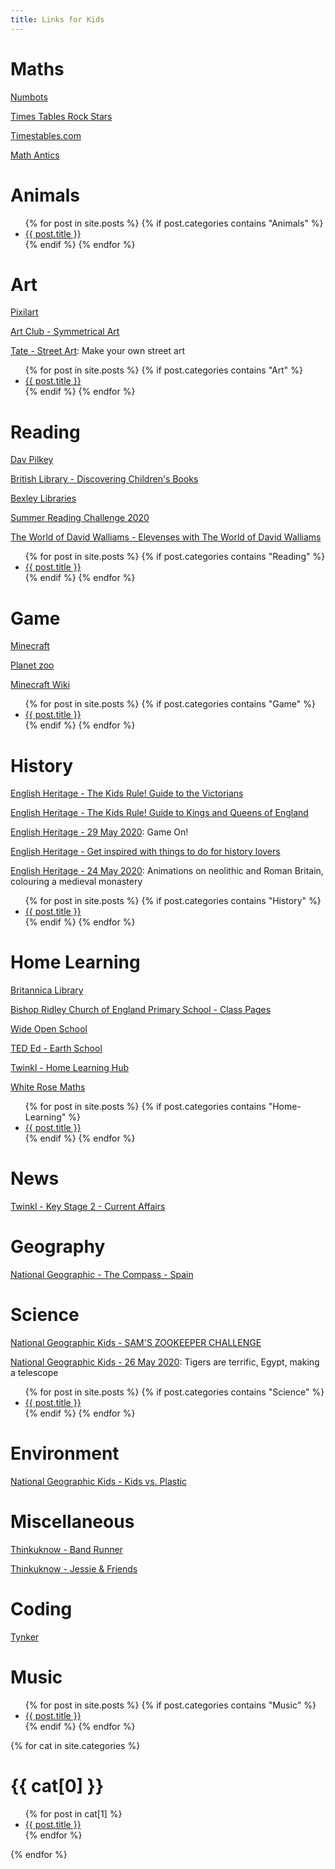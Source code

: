```yaml
---
title: Links for Kids
---
```


# Maths

[Numbots](https://play.numbots.com/#/account/school-login/58231)

[Times Tables Rock Stars](https://play.ttrockstars.com/auth/school/student/58231)

[Timestables.com](https://www.timestables.com/)

[Math Antics](https://mathantics.com/)

# Animals

<ul>
  {% for post in site.posts %}
    {% if post.categories contains "Animals" %}
      <li><a href="{{ post.url }}">{{ post.title }}</a></li>
    {% endif %}
  {% endfor %}
</ul>


# Art

[Pixilart](https://www.pixilart.com/)

[Art Club - Symmetrical Art](https://artclubioanna.wixsite.com/artclub/copy-of-1-op-art-1)

[Tate - Street Art](https://www.tate.org.uk/kids/games-quizzes/street-art): Make your own street art

<ul>
  {% for post in site.posts %}
    {% if post.categories contains "Art" %}
      <li><a href="{{ post.url }}">{{ post.title }}</a></li>
    {% endif %}
  {% endfor %}
</ul>

# Reading

[Dav Pilkey](https://pilkey.com/)

[British Library - Discovering Children's Books](https://www.bl.uk/childrens-books)

[Bexley Libraries](https://arena.yourlondonlibrary.net/web/bexley/home)

[Summer Reading Challenge 2020](https://summerreadingchallenge.org.uk/)

[The World of David Walliams - Elevenses with The World of David Walliams](https://www.worldofdavidwalliams.com/elevenses/)

<ul>
  {% for post in site.posts %}
    {% if post.categories contains "Reading" %}
      <li><a href="{{ post.url }}">{{ post.title }}</a></li>
    {% endif %}
  {% endfor %}
</ul>


# Game

[Minecraft](https://www.minecraft.net/)

[Planet zoo](https://www.planetzoogame.com/)

[Minecraft Wiki](https://minecraft.gamepedia.com)

<ul>
  {% for post in site.posts %}
    {% if post.categories contains "Game" %}
      <li><a href="{{ post.url }}">{{ post.title }}</a></li>
    {% endif %}
  {% endfor %}
</ul>


# History

[English Heritage - The Kids Rule! Guide to the Victorians](https://www.english-heritage.org.uk/members-area/kids/guide-to-victorians/)

[English Heritage - The Kids Rule! Guide to Kings and Queens of England](https://www.english-heritage.org.uk/members-area/kids/kids-rule-guide-to-kings-and-queens/)

[English Heritage - 29 May 2020](https://english-heritage-news.org.uk/1CY6-6VW14-2DWPHQ2X77/cr.aspx): Game On!

[English Heritage - Get inspired with things to do for history lovers](https://www.english-heritage.org.uk/visit/inspire-me)

[English Heritage - 24 May 2020](https://english-heritage-news.org.uk/1CY6-6VJVY-2DWPHQ2X77/cr.aspx): Animations on neolithic and Roman Britain, colouring a medieval monastery

<ul>
  {% for post in site.posts %}
    {% if post.categories contains "History" %}
      <li><a href="{{ post.url }}">{{ post.title }}</a></li>
    {% endif %}
  {% endfor %}
</ul>


# Home Learning

[Britannica Library](http://library.eb.co.uk/storelibrarycard?id=bexley)

[Bishop Ridley Church of England Primary School - Class Pages](https://www.bishopridleyschool.org.uk/class-pages-1/)

[Wide Open School](https://wideopenschool.org/programs/family/PreK-5/)

[TED Ed - Earth School](https://ed.ted.com/earth-school)

[Twinkl - Home Learning Hub](https://www.twinkl.co.uk/home-learning-hub)

[White Rose Maths](https://whiterosemaths.com/homelearning/)

<ul>
  {% for post in site.posts %}
    {% if post.categories contains "Home-Learning" %}
      <li><a href="{{ post.url }}">{{ post.title }}</a></li>
    {% endif %}
  {% endfor %}
</ul>


# News
[Twinkl - Key Stage 2 - Current Affairs](https://www.twinkl.co.uk/resources/keystage2-ks2/ks2-topics/ks2-current-affairs)

# Geography
[National Geographic - The Compass - Spain](https://email.nationalgeographic.com/H/2/v40000017266053dd29e613ff4bbe5bf30/5e4c1fff-3044-43e3-8a0d-5d2e17046752/HTML)

# Science
[National Geographic Kids - SAM'S ZOOKEEPER CHALLENGE](https://kids.nationalgeographic.com/videos/sams-zookeeper-challenge/?cmpid=org=ngp::mc=crm-email::src=ngp::cmp=editorial::add=FFG_Special_20200531&rid=A71AB196D61531F5C43E8C412346633A)

[National Geographic Kids - 26 May 2020](https://email.nationalgeographic.com/H/2/v40000017253366c6b999ad16e966f4650/484d25b9-06df-49c6-a5da-b1e7ff70145a/HTML): Tigers are terrific, Egypt, making a telescope

<ul>
  {% for post in site.posts %}
    {% if post.categories contains "Science" %}
      <li><a href="{{ post.url }}">{{ post.title }}</a></li>
    {% endif %}
  {% endfor %}
</ul>


# Environment
[National Geographic Kids - Kids vs. Plastic](https://kids.nationalgeographic.com/explore/nature/kids-vs-plastic/)

# Miscellaneous
[Thinkuknow - Band Runner](https://www.thinkuknow.co.uk/8_10/)

[Thinkuknow - Jessie & Friends](https://www.thinkuknow.co.uk/parents/jessie-and-friends-videos/)

# Coding
[Tynker](https://www.tynker.com/#/sign-in-student/)

# Music
<ul>
  {% for post in site.posts %}
    {% if post.categories contains "Music" %}
      <li><a href="{{ post.url }}">{{ post.title }}</a></li>
    {% endif %}
  {% endfor %}
</ul>



{% for cat in site.categories %}
  <h1>{{ cat[0] }}</h1>
  <ul>
    {% for post in cat[1] %}
      <li><a href="{{ post.url }}">{{ post.title }}</a></li>
    {% endfor %}
  </ul>
{% endfor %}
